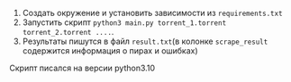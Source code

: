 1. Создать окружение и установить зависимости из `requirements.txt`
2. Запустить скрипт `python3 main.py torrent_1.torrent torrent_2.torrent ....`.
3. Результаты пишутся в файл `result.txt`(в колонке `scrape_result` содержится информация о пирах и ошибках)

Скрипт писался на версии python3.10

